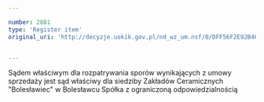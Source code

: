 ```yaml
---

number: 2881
type: 'Register item'
original_uri: 'http://decyzje.uokik.gov.pl/nd_wz_um.nsf/0/DFF56F2E92B466E1C12579B30038E948?OpenDocument'


---
```


Sądem właściwym dla rozpatrywania sporów wynikających z umowy sprzedaży jest sąd właściwy dla siedziby Zakładów Ceramicznych "Bolesławiec" w Bolesławcu Spółka z ograniczoną odpowiedzialnością
